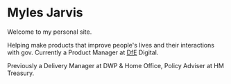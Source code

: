 # Myles Jarvis



Welcome to my personal site. 

Helping make products that improve people's lives and their interactions with gov. Currently a Product Manager at [DfE](https://www.gov.uk/government/organisations/department-for-education) Digital. 

Previously a Delivery Manager at DWP & Home Office, Policy Adviser at HM Treasury.



